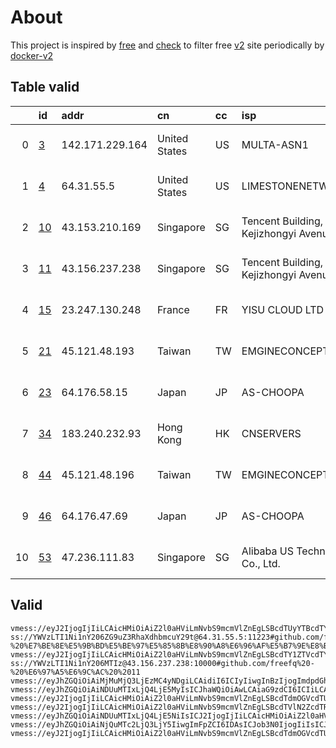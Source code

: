
# About

This project is inspired by [free](https://github.com/freefq/free) and [check](https://github.com/yeahwu/check) to filter free [v2](https://github.com/v2fly/v2ray-core) site periodically by [docker-v2](https://hub.docker.com/r/v2ray/official)

    

## Table valid
|    | id                   | addr            | cn            | cc   | isp                                  | ip                                     | chatgpt          |
|---:|:---------------------|:----------------|:--------------|:-----|:-------------------------------------|:---------------------------------------|:-----------------|
|  0 | [3](config/3.json)   | 142.171.229.164 | United States | US   | MULTA-ASN1                           | 142.171.229.164                        | Yes (Region: US) |
|  1 | [4](config/4.json)   | 64.31.55.5      | United States | US   | LIMESTONENETWORKS                    | 64.31.55.5                             | Yes (Region: US) |
|  2 | [10](config/10.json) | 43.153.210.169  | Singapore     | SG   | Tencent Building, Kejizhongyi Avenue | 43.153.210.169                         | Yes (Region: SG) |
|  3 | [11](config/11.json) | 43.156.237.238  | Singapore     | SG   | Tencent Building, Kejizhongyi Avenue | 43.156.237.238                         | Yes (Region: SG) |
|  4 | [15](config/15.json) | 23.247.130.248  | France        | FR   | YISU CLOUD LTD                       | 23.247.130.248                         | Yes (Region: FR) |
|  5 | [21](config/21.json) | 45.121.48.193   | Taiwan        | TW   | EMGINECONCEPT-01                     | 45.121.48.193                          | Yes (Region: TW) |
|  6 | [23](config/23.json) | 64.176.58.15    | Japan         | JP   | AS-CHOOPA                            | 2401:c080:3800:3dec:5400:4ff:feaa:9fd8 | Yes (Region: JP) |
|  7 | [34](config/34.json) | 183.240.232.93  | Hong Kong     | HK   | CNSERVERS                            | 23.224.212.138                         | Yes (Region: US) |
|  8 | [44](config/44.json) | 45.121.48.196   | Taiwan        | TW   | EMGINECONCEPT-01                     | 45.121.48.196                          | Yes (Region: TW) |
|  9 | [46](config/46.json) | 64.176.47.69    | Japan         | JP   | AS-CHOOPA                            | 2401:c080:3800:3f58:5400:4ff:feab:cd7b | Yes (Region: JP) |
| 10 | [53](config/53.json) | 47.236.111.83   | Singapore     | SG   | Alibaba US Technology Co., Ltd.      | 47.236.111.83                          | Yes (Region: SG) |

## Valid
```
vmess://eyJ2IjogIjIiLCAicHMiOiAiZ2l0aHViLmNvbS9mcmVlZnEgLSBcdTUyYTBcdTYyZmZcdTU5MjcgIDMiLCAiYWRkIjogIjE0Mi4xNzEuMjI5LjE2NCIsICJwb3J0IjogIjEzNDY5IiwgImlkIjogIjNiNzdhMTE1LTBlOGEtNDkzOS1lNjRjLWYxMzk5NDk0MmMyZSIsICJhaWQiOiAiMCIsICJzY3kiOiAiYXV0byIsICJuZXQiOiAidGNwIiwgInR5cGUiOiAibm9uZSIsICJob3N0IjogIiIsICJwYXRoIjogIiIsICJ0bHMiOiAiIiwgInNuaSI6ICIiLCAiYWxwbiI6ICIifQ==
ss://YWVzLTI1Ni1nY206ZG9uZ3RhaXdhbmcuY29t@64.31.55.5:11223#github.com/freefq%20-%20%E7%BE%8E%E5%9B%BD%E5%BE%97%E5%85%8B%E8%90%A8%E6%96%AF%E5%B7%9E%E8%BE%BE%E6%8B%89%E6%96%AFLimestone%E7%BD%91%E7%BB%9C%E5%85%AC%E5%8F%B8%204
vmess://eyJ2IjogIjIiLCAicHMiOiAiZ2l0aHViLmNvbS9mcmVlZnEgLSBcdTY1ZTVcdTY3MmMgIDEwIiwgImFkZCI6ICI0My4xNTMuMjEwLjE2OSIsICJwb3J0IjogIjY2NiIsICJpZCI6ICIzNGEyZjA5My1jMjM2LTRlZGMtZWI2YS02NjNmMWJmYWExMzYiLCAiYWlkIjogIjAiLCAic2N5IjogImF1dG8iLCAibmV0IjogInRjcCIsICJ0eXBlIjogIm5vbmUiLCAiaG9zdCI6ICIiLCAicGF0aCI6ICIiLCAidGxzIjogIiIsICJzbmkiOiAiIiwgImFscG4iOiAiIn0=
ss://YWVzLTI1Ni1nY206MTIz@43.156.237.238:10000#github.com/freefq%20-%20%E6%97%A5%E6%9C%AC%20%2011
vmess://eyJhZGQiOiAiMjMuMjQ3LjEzMC4yNDgiLCAidiI6ICIyIiwgInBzIjogImdpdGh1Yi5jb20vZnJlZWZxIC0gXHU1MzE3XHU3ZjhlXHU1NzMwXHU1MzNhICAxNSIsICJwb3J0IjogMTcwNTcsICJpZCI6ICI1NjlhMjZlYy0xYTI4LTQyMWQtZGY5YS1lMTVhZWZjMTU1MzEiLCAiYWlkIjogIjAiLCAibmV0IjogInRjcCIsICJ0eXBlIjogIiIsICJob3N0IjogIiIsICJwYXRoIjogIi8iLCAidGxzIjogIiJ9
vmess://eyJhZGQiOiAiNDUuMTIxLjQ4LjE5MyIsICJhaWQiOiAwLCAiaG9zdCI6ICIiLCAiaWQiOiAiNDIwMDI2ZDMtNDc0Yi00N2UzLWIyNmItMjNhMjJhYTFmNGY0IiwgIm5ldCI6ICJ0Y3AiLCAicGF0aCI6ICIiLCAicG9ydCI6IDEwMDAxLCAicHMiOiAiZ2l0aHViLmNvbS9mcmVlZnEgLSBcdTUzZjBcdTZlN2VcdTc3MDEgIDIxIiwgInRscyI6ICIiLCAidHlwZSI6ICJhdXRvIiwgInNlY3VyaXR5IjogImF1dG8iLCAic2tpcC1jZXJ0LXZlcmlmeSI6IHRydWUsICJzbmkiOiAiIn0=
vmess://eyJ2IjogIjIiLCAicHMiOiAiZ2l0aHViLmNvbS9mcmVlZnEgLSBcdTdmOGVcdTU2ZmRcdTUyYTBcdTUyMjlcdTc5OGZcdTVjM2NcdTRlOWEgMjMiLCAiYWRkIjogIjY0LjE3Ni41OC4xNSIsICJwb3J0IjogIjQ2MTU0IiwgImlkIjogImFkY2JlMTYwLTMwMTAtNDgzZC1iNDM4LWQ2MDU3ZjQ2NWIxZCIsICJhaWQiOiAiMCIsICJzY3kiOiAiYXV0byIsICJuZXQiOiAidGNwIiwgInR5cGUiOiAibm9uZSIsICJob3N0IjogIiIsICJwYXRoIjogIiIsICJ0bHMiOiAiIiwgInNuaSI6ICIiLCAiYWxwbiI6ICIifQ==
vmess://eyJ2IjogIjIiLCAicHMiOiAiZ2l0aHViLmNvbS9mcmVlZnEgLSBcdTVlN2ZcdTRlMWNcdTc3MDFcdTc5ZmJcdTUyYTggMzQiLCAiYWRkIjogIjE4My4yNDAuMjMyLjkzIiwgInBvcnQiOiAiMzQwMDEiLCAiaWQiOiAiNDE4MDQ4YWYtYTI5My00Yjk5LTliMGMtOThjYTM1ODBkZDI0IiwgImFpZCI6ICI2NCIsICJzY3kiOiAiYXV0byIsICJuZXQiOiAidGNwIiwgInR5cGUiOiAibm9uZSIsICJob3N0IjogIiIsICJwYXRoIjogIiIsICJ0bHMiOiAiIiwgInNuaSI6ICIiLCAiYWxwbiI6ICIifQ==
vmess://eyJhZGQiOiAiNDUuMTIxLjQ4LjE5NiIsICJ2IjogIjIiLCAicHMiOiAiZ2l0aHViLmNvbS9mcmVlZnEgLSBcdTUzZjBcdTZlN2VcdTc3MDEgIDQ0IiwgInBvcnQiOiAxMDAwMSwgImlkIjogIjBlZDM1NjI5LTkxOWEtNDg5MS1iYTBmLTEzY2QxOThmODYzYiIsICJhaWQiOiAiMCIsICJuZXQiOiAidGNwIiwgInR5cGUiOiAiIiwgImhvc3QiOiAiIiwgInBhdGgiOiAiLyIsICJ0bHMiOiAiIn0=
vmess://eyJhZGQiOiAiNjQuMTc2LjQ3LjY5IiwgImFpZCI6IDAsICJob3N0IjogIiIsICJpZCI6ICIzYTc5ZGUzMy1iZmEwLTRkNWEtZDY4MS0zYmZmYjNlYTBlNjIiLCAibmV0IjogInRjcCIsICJwYXRoIjogIiIsICJwb3J0IjogNTg3MDMsICJwcyI6ICJnaXRodWIuY29tL2ZyZWVmcSAtIFx1N2Y4ZVx1NTZmZFx1NTJhMFx1NTIyOVx1Nzk4Zlx1NWMzY1x1NGU5YSA0NiIsICJ0bHMiOiAiIiwgInR5cGUiOiAiYXV0byIsICJzZWN1cml0eSI6ICJhdXRvIiwgInNraXAtY2VydC12ZXJpZnkiOiB0cnVlLCAic25pIjogIiJ9
vmess://eyJ2IjogIjIiLCAicHMiOiAiZ2l0aHViLmNvbS9mcmVlZnEgLSBcdTdmOGVcdTU2ZmRcdTk2M2ZcdTkxY2NcdTRlOTEgNTMiLCAiYWRkIjogIjQ3LjIzNi4xMTEuODMiLCAicG9ydCI6ICIzMTA5MSIsICJpZCI6ICJmMGVhZmQ2Yi1hZDM5LTQ4NzUtOWIyOS03MjIyMzdkMTU1ZjMiLCAiYWlkIjogIjAiLCAic2N5IjogImF1dG8iLCAibmV0IjogInRjcCIsICJ0eXBlIjogIm5vbmUiLCAiaG9zdCI6ICIiLCAicGF0aCI6ICIvIiwgInRscyI6ICIiLCAic25pIjogIiIsICJhbHBuIjogIiJ9
```

